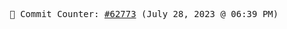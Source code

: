 <p align="center">
    <samp>
        📮 Commit Counter: <a href="https://github.com/Javascript-void0/Javascript-void0/commits/main">#62773</a> (July 28, 2023 @ 06:39 PM)
    </samp>
</p>
